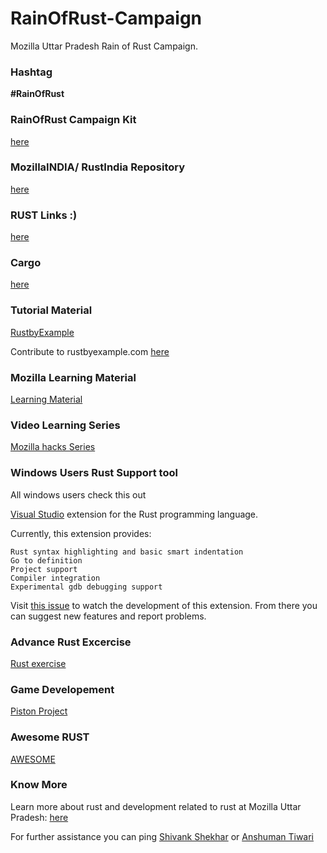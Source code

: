 # RainOfRust-Campaign
Mozilla Uttar Pradesh Rain of Rust Campaign.

### Hashtag

**#RainOfRust**


### RainOfRust Campaign Kit

[here](https://github.com/MozillaIndia/RustIndia/tree/master/RainOfRust)

### MozillaINDIA/ RustIndia Repository

[here](https://github.com/MozillaIndia/RustIndia)

### RUST Links :)

[here](https://github.com/MozillaIndia/RustIndia/blob/master/Important_links.md)

### Cargo

[here](https://crates.io/)

### Tutorial Material

[RustbyExample](https://rustbyexample.com/)

Contribute to rustbyexample.com [here](https://github.com/rust-lang/rust-by-example)

### Mozilla Learning Material

[Learning Material](https://github.com/MozUP/rust)

### Video Learning Series 

[Mozilla hacks Series](https://www.youtube.com/watch?v=8EPsnf_ZYU0)

### Windows Users Rust Support tool

All windows users check this out

[Visual Studio](https://marketplace.visualstudio.com/items?itemName=vosen.VisualRust) extension for the Rust programming language.

Currently, this extension provides:

    Rust syntax highlighting and basic smart indentation
    Go to definition
    Project support
    Compiler integration
    Experimental gdb debugging support 

Visit [this issue](https://github.com/PistonDevelopers/VisualRust/issues) to watch the development of this extension. From there you can suggest new features and report problems.

### Advance Rust Excercise

[Rust exercise](https://github.com/vyaspranjal33/rust)

### Game Developement 
[Piston Project ](https://github.com/PistonDevelopers/Piston-Tutorials/tree/master/getting-started)

### Awesome RUST

[AWESOME](https://github.com/rust-unofficial/awesome-rust)


### Know More

Learn more about rust and development related to rust at Mozilla Uttar Pradesh: [here](https://github.com/MozUP/awesome-rust)

For further assistance you can ping [Shivank Shekhar](https://github.com/GeekyShiva) or [Anshuman Tiwari](https://github.com/anshumantiwari)
